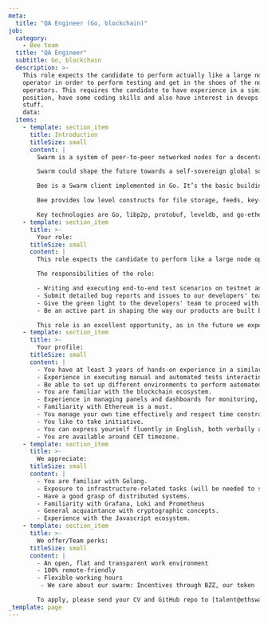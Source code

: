 ```yaml
---
meta:
  title: "QA Engineer (Go, blockchain)"
job:
  category:
    - Bee team
  title: "QA Engineer"
  subtitle: Go, blockchain
  description: >-
    This role expects the candidate to perform actually like a large node
    operator in order to perform testing and get in the shoes of the node
    operators. This requires the candidate to have experience in a similar QA
    position, have some coding skills and also have interest in devops related
    stuff.
    data:
  items:
    - template: section_item
      title: Introduction
      titleSize: small
      content: |
        Swarm is a system of peer-to-peer networked nodes for a decentralised storage and communication service.

        Swarm could shape the future towards a self-sovereign global society and permissionless open markets. On Swarm, applications run autonomously yet securely in a planetary-scale deployment and execution environment.

        Bee is a Swarm client implemented in Go. It’s the basic building block for the Swarm Network.

        Bee provides low level constructs for file storage, feeds, key-value stores and untraceable communication, through solid, well-tested code delivered in an agile manner.

        Key technologies are Go, libp2p, protobuf, leveldb, and go-ethereum, as well as various cryptographic libraries.
    - template: section_item
      title: >-
        Your role:
      titleSize: small
      content: |
        This role expects the candidate to perform like a large node operator in order to perform testing and get in the shoes of the node operators. This requires the candidate to have experience in a similar QA position and also have an interest in DevOps-related area. However, we consider motivation and taking initiative as the most important aspects the ideal candidate could have.

        The responsibilities of the role:

        - Writing and executing end-to-end test scenarios on testnet and mainnet in order to assure performance and reliability.
        - Submit detailed bug reports and issues to our developers' team.
        - Give the green light to the developers' team to proceed with a release.
        - Be an active part in shaping the way our products are built by analyzing how functionality, user experience and performance could be improved.

        This role is an excellent opportunity, as in the future we expect the QA team to grow and therefore this role could open the possibility of becoming the QA team lead.
    - template: section_item
      title: >-
        Your profile:
      titleSize: small
      content: |
        - You have at least 3 years of hands-on experience in a similar position.
        - Experience in executing manual and automated tests interacting with the API.
        - Be able to set up different environments to perform automated testing on them.
        - You are familiar with the blockchain ecosystem.
        - Experience in managing panels and dashboards for monitoring,
        - Familiarity with Ethereum is a must.
        - You manage your own time effectively and respect time constraints.
        - You like to take initiative.
        - You can express yourself fluently in English, both verbally and in writing.
        - You are available around CET timezone.
    - template: section_item
      title: >-
        We appreciate:
      titleSize: small
      content: |
        - You are familiar with Golang.
        - Exposure to infrastructure-related tasks (will be needed to set up environments).
        - Have a good grasp of distributed systems.
        - Familiarity with Grafana, Loki and Prometheus
        - General acquaintance with cryptographic concepts.
        - Experience with the Javascript ecosystem.
    - template: section_item
      title: >-
        We offer/Team perks:
      titleSize: small
      content: |
        - An open, flat and transparent work environment
        - 100% remote-friendly
        - Flexible working hours
         - We care about our swarm: Incentives through BZZ, our token

        To apply, please send your CV and GitHub repo to [talent@ethswarm.org](talent@ethswarm.org "talent@ethswarm.org").
_template: page
---
```

